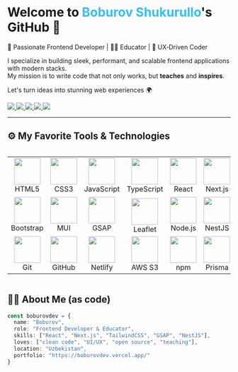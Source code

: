 <h1>
  Welcome to <span style="color:#38bdf8;">Boburov Shukurullo</span>'s GitHub 👋
</h1>

<p align="left">
  🎨 Passionate Frontend Developer | 👨‍🏫 Educator | 🚀 UX‑Driven Coder
</p>

<p align="left">
  I specialize in building sleek, performant, and scalable frontend applications with modern stacks.<br/>
  My mission is to write code that not only works, but <strong>teaches</strong> and <strong>inspires</strong>.
</p>

<p align="left">
  Let's turn ideas into stunning web experiences 🌍
</p>

<p align="left">
  <a href="https://www.instagram.com/boburov.dev/">
    <img src="https://img.shields.io/badge/Instagram-%23E4405F.svg?style=for-the-badge&logo=Instagram&logoColor=white">
  </a>
  <a href="https://www.youtube.com/@boburovdev">
    <img src="https://img.shields.io/badge/YouTube-FF0000?style=for-the-badge&logo=YouTube&logoColor=white">
  </a>
  <a href="https://www.linkedin.com/in/boburovdev/">
    <img src="https://img.shields.io/badge/LinkedIn-%231DA1F2.svg?style=for-the-badge&logo=LinkedIn&logoColor=white">
  </a>
  <a href="https://t.me/boburovdev/">
    <img src="https://img.shields.io/badge/Telegram-2CA5E0?style=for-the-badge&logo=Telegram&logoColor=white">
  </a>
  <a href="https://x.com/boburovdev">
    <img src="https://img.shields.io/badge/X-000000?style=for-the-badge&logo=X&logoColor=white">
  </a>
</p>

---

## ⚙️ My Favorite Tools & Technologies

<table align="left">
  <tr>
    <td align="center" width="100">
      <img src="https://skillicons.dev/icons?i=html" width="60" /><br/>HTML5
    </td>
    <td align="center" width="100">
      <img src="https://skillicons.dev/icons?i=css" width="60" /><br/>CSS3
    </td>
    <td align="center" width="100">
      <img src="https://skillicons.dev/icons?i=js" width="60" /><br/>JavaScript
    </td>
    <td align="center" width="100">
      <img src="https://skillicons.dev/icons?i=ts" width="60" /><br/>TypeScript
    </td>
    <td align="center" width="100">
      <img src="https://skillicons.dev/icons?i=react" width="60" /><br/>React
    </td>
    <td align="center" width="100">
      <img src="https://skillicons.dev/icons?i=nextjs" width="60" /><br/>Next.js
    </td>
    <td align="center" width="100">
      <img src="https://skillicons.dev/icons?i=vite" width="60" /><br/>Vite
    </td>
    <td align="center" width="100">
      <img src="https://skillicons.dev/icons?i=tailwind" width="60" /><br/>TailwindCSS
    </td>
  </tr>
  <tr>
    <td align="center" width="100">
      <img src="https://skillicons.dev/icons?i=bootstrap" width="60" /><br/>Bootstrap
    </td>
    <td align="center" width="100">
      <img src="https://skillicons.dev/icons?i=materialui" width="60" /><br/>MUI
    </td>
    <td align="center" width="100">
      <img src="https://boburovdev.vercel.app/assets/gsap-06o1XVj9.jpg" width="60" /><br/>GSAP
    </td>
    <td align="center" width="100">
      <img src="https://boburovdev.vercel.app/assets/leaft-D1y6Qrjy.png" width="60" style="margin-top:5px;" /><br/>Leaflet
    </td>
    <td align="center" width="100">
      <img src="https://skillicons.dev/icons?i=nodejs" width="60" /><br/>Node.js
    </td>
    <td align="center" width="100">
      <img src="https://skillicons.dev/icons?i=nestjs" width="60" /><br/>NestJS
    </td>
    <td align="center" width="100">
      <img src="https://skillicons.dev/icons?i=mongodb" width="60" /><br/>MongoDB
    </td>
    <td align="center" width="100">
      <img src="https://skillicons.dev/icons?i=postgres" width="60" /><br/>PostgreSQL
    </td>
  </tr>
  <tr>
    <td align="center" width="100">
      <img src="https://skillicons.dev/icons?i=git" width="60" /><br/>Git
    </td>
    <td align="center" width="100">
      <img src="https://skillicons.dev/icons?i=github" width="60" /><br/>GitHub
    </td>
    <td align="center" width="100">
      <img src="https://skillicons.dev/icons?i=netlify" width="60" /><br/>Netlify
    </td>
    <td align="center" width="100">
      <img src="https://skillicons.dev/icons?i=aws" width="60" /><br/>AWS S3
    </td>
    <td align="center" width="100">
      <img src="https://skillicons.dev/icons?i=npm" width="60" /><br/>npm
    </td>
    <td align="center" width="100">
      <img src="https://skillicons.dev/icons?i=prisma" width="60" /><br/>Prisma
    </td>
    <td align="center" width="100">
      <img src="https://skillicons.dev/icons?i=postman" width="60" /><br/>Postman
    </td>
    <td align="center" width="100">
      <img src="https://skillicons.dev/icons?i=docker" width="60" /><br/>Docker
    </td>
  </tr>
</table>
<br/>


 
<br clear="all"/>

## 👨‍💻 About Me (as code)

```ts
const boburovdev = {
  name: "Boburov",
  role: "Frontend Developer & Educator",
  skills: ["React", "Next.js", "TailwindCSS", "GSAP", "NestJS"],
  loves: ["clean code", "UI/UX", "open source", "teaching"],
  location: "Uzbekistan",
  portfolio: "https://boburovdev.vercel.app/"
}

